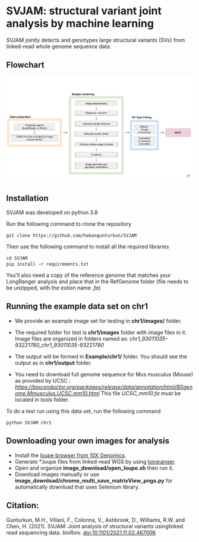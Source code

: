 # SVJAM: structural variant joint analysis by machine learning

SVJAM jointly detects and genotypes large structural variants (SVs) from linked-read whole genome sequence data. 

## Flowchart

![Pipeline](flowchart/pipeline.png)

## Installation 
SVJAM was developed on python 3.8

Run the following command to clone the repository   
```
git clone https://github.com/hakangunturkun/SVJAM
```

Then use the following command to install all the required libraries

```
cd SVJAM
pip install -r requirements.txt 
```

You'll also need a copy of the reference genome that matches your LongRanger analysis and place that in the RefGenome folder (file needs to be unzipped, with the extion name *.fa*)


## Running the example data set on chr1

* We provide an example image set for testing in **chr1/images/** folder. 

* The required folder for test is **chr1/images** folder with image files in it. Image files are organized in folders named as: *chr1_93011035-93221780_chr1_93011035-93221780*

* The output will be formed in **Example/chr1/** folder. You should see the output as in **chr1/output** folder.

* You need to download full genome sequence for Mus musculus (Mouse) as provided by UCSC : 
*https://bioconductor.org/packages/release/data/annotation/html/BSgenome.Mmusculus.UCSC.mm10.html*
This file *UCSC_mm10.fa* must be located in *tools* folder.


To do a test run using this data set, run the following command

```
python SVJAM chr1
```


## Downloading your own images for analysis 
* Install the [loupe browser from 10X Genomics](https://www.10xgenomics.com/products/loupe-browser).
* Generate *.loupe files from linked-read WGS by using [longranger](https://support.10xgenomics.com/genome-exome/software/pipelines/latest/what-is-long-ranger).
* Open and organize **image_download/open_loupe.sh** then run it.
* Download images manually or use **image_download/chrome_multi_save_matrixView_pngs.py** for automatically download that uses Selenium library.

## Citation:

Gunturkun, M.H., Villani, F., Colonna, V., Ashbrook, D., Williams, R.W. and Chen, H. (2021). SVJAM:  Joint analysis of structural variants usinglinked read sequencing data. bioRxiv. [doi:10.1101/2021.11.02.467006](https://www.biorxiv.org/content/10.1101/2021.11.02.467006v1)


